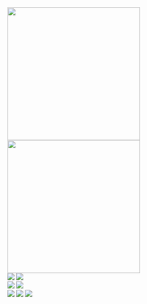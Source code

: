 <div class="row"> 
  <div class="column">
    <img src="images/first-view.webp" width="300" height="300">
    <img src="images/first-view.webp" width="300" height="300">
  </div>
  <div class="column">
    <img src="images/first-view.webp">
    <img src="images/first-view.webp">
  </div> 
  <div class="column">
    <img src="images/first-view.webp">
    <img src="images/first-view.webp">
  </div>
  <div class="column">
    <img src="images/first-view.webp">
    <img src="images/first-view.webp">
    <img src="images/first-view.webp">
  </div>
</div>
